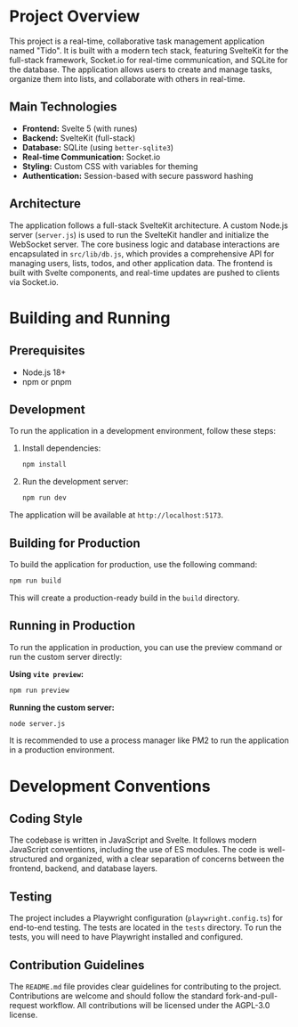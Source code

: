 # Project Overview

This project is a real-time, collaborative task management application named "Tido". It is built with a modern tech stack, featuring SvelteKit for the full-stack framework, Socket.io for real-time communication, and SQLite for the database. The application allows users to create and manage tasks, organize them into lists, and collaborate with others in real-time.

## Main Technologies

*   **Frontend:** Svelte 5 (with runes)
*   **Backend:** SvelteKit (full-stack)
*   **Database:** SQLite (using `better-sqlite3`)
*   **Real-time Communication:** Socket.io
*   **Styling:** Custom CSS with variables for theming
*   **Authentication:** Session-based with secure password hashing

## Architecture

The application follows a full-stack SvelteKit architecture. A custom Node.js server (`server.js`) is used to run the SvelteKit handler and initialize the WebSocket server. The core business logic and database interactions are encapsulated in `src/lib/db.js`, which provides a comprehensive API for managing users, lists, todos, and other application data. The frontend is built with Svelte components, and real-time updates are pushed to clients via Socket.io.

# Building and Running

## Prerequisites

*   Node.js 18+
*   npm or pnpm

## Development

To run the application in a development environment, follow these steps:

1.  Install dependencies:
    ```bash
    npm install
    ```
2.  Run the development server:
    ```bash
    npm run dev
    ```
The application will be available at `http://localhost:5173`.

## Building for Production

To build the application for production, use the following command:

```bash
npm run build
```

This will create a production-ready build in the `build` directory.

## Running in Production

To run the application in production, you can use the preview command or run the custom server directly:

**Using `vite preview`:**

```bash
npm run preview
```

**Running the custom server:**

```bash
node server.js
```

It is recommended to use a process manager like PM2 to run the application in a production environment.

# Development Conventions

## Coding Style

The codebase is written in JavaScript and Svelte. It follows modern JavaScript conventions, including the use of ES modules. The code is well-structured and organized, with a clear separation of concerns between the frontend, backend, and database layers.

## Testing

The project includes a Playwright configuration (`playwright.config.ts`) for end-to-end testing. The tests are located in the `tests` directory. To run the tests, you will need to have Playwright installed and configured.

## Contribution Guidelines

The `README.md` file provides clear guidelines for contributing to the project. Contributions are welcome and should follow the standard fork-and-pull-request workflow. All contributions will be licensed under the AGPL-3.0 license.
